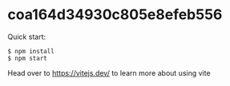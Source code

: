 # coa164d34930c805e8efeb556

Quick start:

```
$ npm install
$ npm start
````

Head over to https://vitejs.dev/ to learn more about using vite

